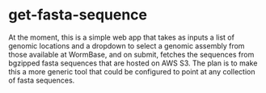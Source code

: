 # get-fasta-sequence

At the moment, this is a simple web app that takes as inputs a list of genomic locations and a dropdown to select a genomic assembly from those available at WormBase, and on submit, fetches the sequences from bgzipped fasta sequences that are hosted on AWS S3. The plan is to make this a more generic tool that could be configured to point at any collection of fasta sequences. 
